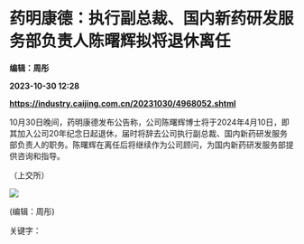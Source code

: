 # 药明康德：执行副总裁、国内新药研发服务部负责人陈曙辉拟将退休离任
**编辑：周彤**

**2023-10-30 12:28**

**https://industry.caijing.com.cn/20231030/4968052.shtml**

10月30日晚间，药明康德发布公告称，公司陈曙辉博士将于2024年4月10日，即其加入公司20年纪念日起退休，届时将辞去公司执行副总裁、国内新药研发服务部负责人的职务。陈曙辉在离任后将继续作为公司顾问，为国内新药研发服务部提供咨询和指导。

（上交所）

![](https://tx1.cdn.caijing.com.cn/2014-03-27/114048455.jpg)

(编辑：周彤)

关键字：